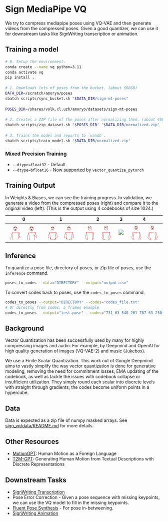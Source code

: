 # Sign MediaPipe VQ

We try to compress mediapipe poses using VQ-VAE and then generate videos from the compressed poses.
Given a good quantizer, we can use it for downstream tasks like SignWriting transcription or animation.

## Training a model

```bash
# 0. Setup the environment.
conda create --name vq python=3.11
conda activate vq
pip install .

# 1. Downloads lots of poses from the bucket. (about 508GB)
DATA_DIR=/scratch/amoryo/poses
sbatch scripts/sync_bucket.sh "$DATA_DIR/sign-mt-poses"

POSES_DIR=/shares/volk.cl.uzh/amoryo/datasets/sign-mt-poses

# 2. Creates a ZIP file of the poses after normalizing them. (about 45GB)
sbatch scripts/zip_dataset.sh "$POSES_DIR" "$DATA_DIR/normalized.zip"

# 3. Trains the model and reports to `wandb`.
sbatch scripts/train_model.sh "$DATA_DIR/normalized.zip"
```

### Mixed Precision Training

- `--dtype=float32` - Default 
- `--dtype=bfloat16` - [Now supported](https://github.com/lucidrains/vector-quantize-pytorch/issues/114) by `vector_quantize_pytorch`

## Training Output

In Weights & Biases, we can see the training progress.
In validation, we generate a video from the compressed poses (right) and compare it to the original video (left).
(This is the output using 4 codebooks of size 1024.)

| 0                                       | 1                                       | 2                                       | 3                                       | 4                                       |
|-----------------------------------------|-----------------------------------------|-----------------------------------------|-----------------------------------------|-----------------------------------------|
| ![](assets/validation/validation_0.gif) | ![](assets/validation/validation_1.gif) | ![](assets/validation/validation_2.gif) | ![](assets/validation/validation_3.gif) | ![](assets/validation/validation_4.gif) |

## Inference

To quantize a pose file, directory of poses, or Zip file of poses, use the `inference` command.
```bash
poses_to_codes --data="DIRECTORY" --output="output.csv"
```

To convert codes back to poses, use the `codes_to_poses` command.
```bash
codes_to_poses --output="DIRECTORY" --codes="codes_file.txt" 
# Or directly from codes, 5 frames example
codes_to_poses --output="test.pose" --codes="731 63 540 261 787 63 250 100 492 351 530 307 939 63 532 61 788 55 530 60"
```

## Background

Vector Quantization has been successfully used by many for highly compressing images and audio.
For example, by Deepmind and OpenAI for high quality generation of images (VQ-VAE-2) and music (Jukebox).

We use a Finite Scalar Quantization.
This work out of Google Deepmind aims to vastly simplify the way vector quantization is done for generative modeling,
removing the need for commitment losses, EMA updating of the codebook, as well as tackle the issues with codebook
collapse or insufficient utilization. They simply round each scalar into discrete levels with straight through
gradients; the codes become uniform points in a hypercube.

## Data

Data is expected as a zip file of numpy masked arrays.
See [sign_vq/data/README.md](sign_vq/data/README.md) for more details.

## Other Resources

- [MotionGPT](https://github.com/OpenMotionLab/MotionGPT): Human Motion as a Foreign Language
- [T2M-GPT](https://github.com/Mael-zys/T2M-GPT): Generating Human Motion from Textual Descriptions with Discrete
  Representations

## Downstream Tasks

- [SignWriting Transcription](https://github.com/sign-language-processing/signwriting-transcription/tree/main/signwriting_transcription/pose_to_vq_to_signwriting)
- Pose Error Correction - Given a pose sequence with missing keypoints, we can use the VQ model to fill in the missing keypoints.
- [Fluent Pose Synthesis](https://github.com/sign-language-processing/fluent-pose-synthesis) - For pose in-betweening.
- [SignWriting Animation](https://github.com/sign-language-processing/signwriting-animation)
